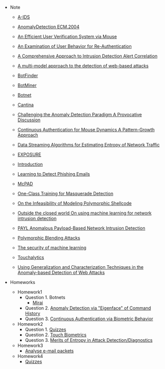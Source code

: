 * Note

    * [A-IDS](note/A-IDS.md)

    * [AnomalyDetection ECM.2004](note/AnomalyDetection_ECM.2004.md)

    * [An Efficient User Verification System via Mouse](note/An_Efficient_User_Verification_System_via_Mouse.md)

    * [An Examination of User Behavior for Re-Authentication](note/An_Examination_of_User_Behavior_for_Re-Authentication.md)

    * [A Comprehensive Approach to Intrusion Detection Alert Correlation](note/A_Comprehensive_Approach_to_Intrusion_Detection_Alert_Correlation.md)

    * [A multi-model approach to the detection of web-based attacks](note/A_multi-model_approach_to_the_detection_of_web-based_attacks.md)

    * [BotFinder](note/BotFinder.md)

    * [BotMiner](note/BotMiner.md)

    * [Botnet](note/Botnet.md)

    * [Cantina](note/Cantina.md)

    * [Challenging the Anomaly Detection Paradigm A Provocative Discussion](note/Challenging_the_Anomaly_Detection_Paradigm_A_Provocative_Discussion.md)

    * [Continuous Authentication for Mouse Dynamics A Pattern-Growth Approach](note/Continuous_Authentication_for_Mouse_Dynamics_A_Pattern-Growth_Approach.md)

    * [Data Streaming Algorithms for Estimating Entropy of Network Traffic](note/Data_Streaming_Algorithms_for_Estimating_Entropy_of_Network_Traffic.md)

    * [EXPOSURE](note/EXPOSURE.md)

    * [Introduction](note/Introduction.md)

    * [Learning to Detect Phishing Emails](note/Learning_to_Detect_Phishing_Emails.md)

    * [McPAD](note/McPAD.md)

    * [One-Class Training for Masquerade Detection](note/One-Class_Training_for_Masquerade_Detection.md)

    * [On the Infeasibility of Modeling Polymorphic Shellcode](note/On_the_Infeasibility_of_Modeling_Polymorphic_Shellcode.md)

    * [Outside the closed world On using machine learning for network intrusion detection](note/Outside_the_closed_world_On_using_machine_learning_for_network_intrusion_detection.md)

    * [PAYL Anomalous Payload-Based Network Intrusion Detection](note/PAYL_Anomalous_Payload-Based_Network_Intrusion_Detection.md)

    * [Polymorphic Blending Attacks](note/Polymorphic_Blending_Attacks.md)

    * [The security of machine learning](note/The_security_of_machine_learning.md)

    * [Touchalytics](note/Touchalytics.md)

    * [Using Generalization and Characterization Techniques in the Anomaly-based Detection of Web Attacks](note/Using_Generalization_and_Characterization_Techniques_in_the_Anomaly-based_Detection_of_Web_Attacks.md)
* Homeworks
    * Homework1
        * Question 1. Botnets
            * [Mirai](hw/hw1/q1_mirai.md)
        * Question 2. [Anomaly Detection via "Eigenface" of Command History](hw/hw2/q2_eigenface.md)
        * Question 3. [Continuous Authentication via Biometric Behavior](hw/hw3/q3_keystroke.md)
    * Homework2
        * Question 1. [Quizzes](hw/hw2/q1_Quiz.md)
        * Question 2. [Touch Biometrics](hw/hw2/q2_Touch_Biometrics.md)
        * Question 3. [Merits of Entropy in Attack Detection/Diagnostics](hw/hw2/q3_server_log_entropy.md)
    * Homework3
        * [Analyse e-mail packets](hw/hw3/q3_server_log_entropy.md)
    *  Homework4
        * [Quizzes](hs/hw4/q1.md)
